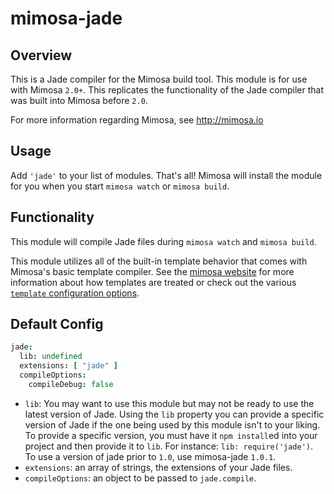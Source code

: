 mimosa-jade
===========

## Overview

This is a Jade compiler for the Mimosa build tool. This module is for use with Mimosa `2.0+`.  This replicates the functionality of the Jade compiler that was built into Mimosa before `2.0`.

For more information regarding Mimosa, see http://mimosa.io

## Usage

Add `'jade'` to your list of modules.  That's all!  Mimosa will install the module for you when you start `mimosa watch` or `mimosa build`.

## Functionality

This module will compile Jade files during `mimosa watch` and `mimosa build`.

This module utilizes all of the built-in template behavior that comes with Mimosa's basic template compiler.  See the [mimosa website](http://mimosa.io/compilers.html#mt) for more information about how templates are treated or check out the various [`template` configuration options](http://mimosa.io/configuration.html#templates).

## Default Config

```coffeescript
jade:
  lib: undefined
  extensions: [ "jade" ]
  compileOptions:
    compileDebug: false
```

* `lib`: You may want to use this module but may not be ready to use the latest version of Jade. Using the `lib` property you can provide a specific version of Jade if the one being used by this module isn't to your liking. To provide a specific version, you must have it `npm install`ed into your project and then provide it to `lib`. For instance: `lib: require('jade')`. To use a version of jade prior to `1.0`, use mimosa-jade `1.0.1`.
* `extensions`: an array of strings, the extensions of your Jade files.
* `compileOptions`: an object to be passed to `jade.compile`.